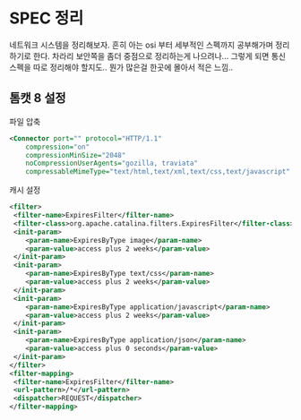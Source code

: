 # SPEC 정리

네트워크 시스템을 정리해보자. 흔히 아는 osi 부터 세부적인 스펙까지 공부해가며 정리하기로 한다. 차라리 보안쪽을 좀더 중점으로 정리하는게 나으려나... 그렇게 되면 통신 스펙을 따로 정리해야 할지도.. 뭔가 많은걸 한곳에 몰아서 적은 느낌..

## 톰캣 8 설정

파일 압축
```xml
<Connector port="" protocol="HTTP/1.1"
    compression="on"
    compressionMinSize="2048"
    noCompressionUserAgents="gozilla, traviata"
    compressableMimeType="text/html,text/xml,text/css,text/javascript" />
```

캐시 설정
```xml
<filter>
 <filter-name>ExpiresFilter</filter-name>
 <filter-class>org.apache.catalina.filters.ExpiresFilter</filter-class>
 <init-param>
    <param-name>ExpiresByType image</param-name>
    <param-value>access plus 2 weeks</param-value>
 </init-param>
 <init-param>
    <param-name>ExpiresByType text/css</param-name>
    <param-value>access plus 2 weeks</param-value>
 </init-param>
 <init-param>
    <param-name>ExpiresByType application/javascript</param-name>
    <param-value>access plus 2 weeks</param-value>
 </init-param>
 <init-param>
    <param-name>ExpiresByType application/json</param-name>
    <param-value>access plus 0 seconds</param-value>
 </init-param>
</filter>
<filter-mapping>
 <filter-name>ExpiresFilter</filter-name>
 <url-pattern>/*</url-pattern>
 <dispatcher>REQUEST</dispatcher>
</filter-mapping>
```
